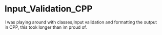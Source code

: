 # Input_Validation_CPP
I was playing around with classes,Input validation and formatting the output in CPP, this took longer than im proud of.
